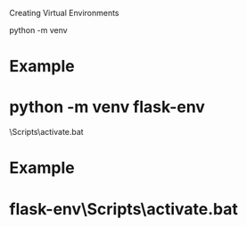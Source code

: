 Creating Virtual Environments

python -m venv <Environment-Name>

# Example

# python -m venv flask-env

<Environment-Name>\Scripts\activate.bat

# Example

# flask-env\Scripts\activate.bat

